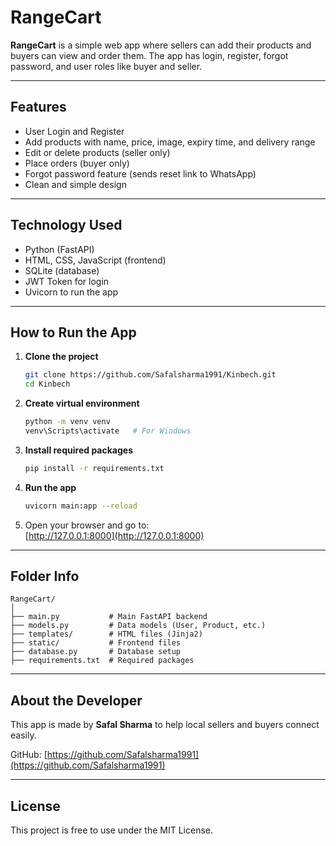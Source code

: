 # RangeCart

**RangeCart** is a simple web app where sellers can add their products and buyers can view and order them. The app has login, register, forgot password, and user roles like buyer and seller.

---

## Features

- User Login and Register
- Add products with name, price, image, expiry time, and delivery range
- Edit or delete products (seller only)
- Place orders (buyer only)
- Forgot password feature (sends reset link to WhatsApp)
- Clean and simple design

---

## Technology Used

- Python (FastAPI)
- HTML, CSS, JavaScript (frontend)
- SQLite (database)
- JWT Token for login
- Uvicorn to run the app

---

## How to Run the App

1. **Clone the project**
   ```bash
   git clone https://github.com/Safalsharma1991/Kinbech.git
   cd Kinbech
   ```

2. **Create virtual environment**
   ```bash
   python -m venv venv
   venv\Scripts\activate   # For Windows
   ```

3. **Install required packages**
   ```bash
   pip install -r requirements.txt
   ```

4. **Run the app**
   ```bash
   uvicorn main:app --reload
   ```

5. Open your browser and go to:  
   [http://127.0.0.1:8000](http://127.0.0.1:8000)

---

## Folder Info

```
RangeCart/
│
├── main.py           # Main FastAPI backend
├── models.py         # Data models (User, Product, etc.)
├── templates/        # HTML files (Jinja2)
├── static/           # Frontend files
├── database.py       # Database setup
├── requirements.txt  # Required packages
```

---

## About the Developer

This app is made by **Safal Sharma** to help local sellers and buyers connect easily.

GitHub: [https://github.com/Safalsharma1991](https://github.com/Safalsharma1991)

---

## License

This project is free to use under the MIT License.
